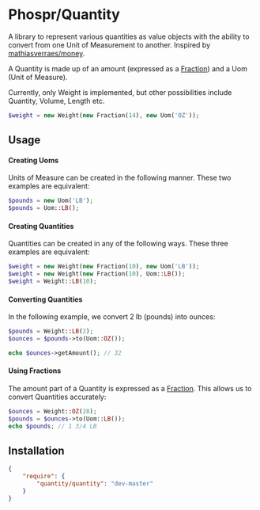 # Phospr/Quantity

A library to represent various quantities as value objects with the ability to convert from one Unit of Measurement to another.  Inspired by [mathiasverraes/money](https://github.com/mathiasverraes/money/).

A Quantity is made up of an amount (expressed as a [Fraction](https://github.com/phospr/fraction)) and a Uom (Unit of Measure).

Currently, only Weight is implemented, but other possibilities include Quantity, Volume, Length etc.

```php
$weight = new Weight(new Fraction(14), new Uom('OZ'));
```

## Usage

#### Creating Uoms

Units of Measure can be created in the following manner.  These two examples are equivalent:

```php
$pounds = new Uom('LB');
$pounds = Uom::LB();
```

#### Creating Quantities

Quantities can be created in any of the following ways.  These three examples are equivalent:

```php
$weight = new Weight(new Fraction(10), new Uom('LB'));
$weight = new Weight(new Fraction(10), Uom::LB());
$weight = Weight::LB(10);
```

#### Converting Quantities

In the following example, we convert 2 lb (pounds) into ounces:

```php
$pounds = Weight::LB(2);
$ounces = $pounds->to(Uom::OZ());

echo $ounces->getAmount(); // 32
```

#### Using Fractions

The amount part of a Quantity is expressed as a [Fraction](https://github.com/phospr/fraction).  This allows us to convert Quantities accurately:

```php
$ounces = Weight::OZ(28);
$pounds = $ounces->to(Uom::LB());
echo $pounds; // 1 3/4 LB
```


## Installation

```json
{
    "require": {
        "quantity/quantity": "dev-master"
    }
}
```
